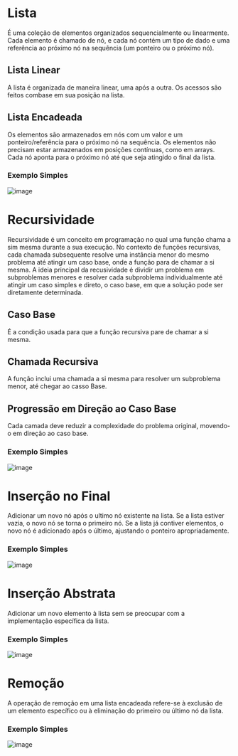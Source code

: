 # Lista
É uma coleção de elementos organizados sequencialmente ou linearmente. Cada elemento é chamado de nó, e cada nó contém um tipo de dado e uma referência ao próximo nó na sequência (um ponteiro ou o próximo nó).
## Lista Linear
A lista é organizada de maneira linear, uma após a outra. Os acessos são feitos combase em sua posição na lista.
## Lista Encadeada
Os elementos são armazenados em nós com um valor e um ponteiro/referência para o próximo nó na sequência. Os elementos não precisam estar armazenados em posições contínuas, como em arrays. Cada nó aponta para o próximo nó até que seja atingido o final da lista.
### Exemplo Simples
![image](https://github.com/GabrielRoOl/C/assets/144238400/631a1582-263e-403e-ad91-f4c928ac09d0)
# Recursividade
Recursividade é um conceito em programação no qual uma função chama a sim mesma durante a sua execução. No contexto de funções recursivas, cada chamada subsequente resolve uma instância menor do mesmo problema até atingir um caso base, onde a função para de chamar a si mesma.
A ideia principal da recusividade é dividir um problema em subproblemas menores e resolver cada subproblema individualmente até atingir um caso simples e direto, o caso base, em que a solução pode ser diretamente determinada.
## Caso Base
É a condição usada para que a função recursiva pare de chamar a si mesma.
## Chamada Recursiva
A função inclui uma chamada a si mesma para resolver um subproblema menor, até chegar ao casso Base.
## Progressão em Direção ao Caso Base
Cada camada deve reduzir a complexidade do problema original, movendo-o em direção ao caso base.
### Exemplo Simples
![image](https://github.com/GabrielRoOl/C/assets/144238400/ed1ecbef-4904-49e2-b60e-5c2a3582622f)
# Inserção no Final
Adicionar um novo nó após o ultimo nó existente na lista. Se a lista estiver vazia, o novo nó se torna o primeiro nó. Se a lista já contiver elementos, o novo nó é adicionado após o último, ajustando o ponteiro apropriadamente.
### Exemplo Simples
![image](https://github.com/GabrielRoOl/C/assets/144238400/12d8e6db-8982-4334-935f-d5c49c599c4b)
# Inserção Abstrata
Adicionar um novo elemento à lista sem se preocupar com a implementação específica da lista.
### Exemplo Simples 
![image](https://github.com/GabrielRoOl/C/assets/144238400/82376c63-5dbe-41e0-a56d-0449f0695288)
# Remoção
A operação de remoção em uma lista encadeada refere-se à exclusão de um elemento específico ou à eliminação do primeiro ou último nó da lista.
### Exemplo Simples
![image](https://github.com/GabrielRoOl/C/assets/144238400/14396c9e-1ef8-419c-b542-b6a03928ef16)

